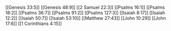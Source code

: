 [[Genesis 33:5]]
[[Genesis 48:9]]
[[2 Samuel 22:3]]
[[Psalms 16:1]]
[[Psalms 18:2]]
[[Psalms 36:7]]
[[Psalms 91:2]]
[[Psalms 127:3]]
[[Isaiah 8:17]]
[[Isaiah 12:2]]
[[Isaiah 50:7]]
[[Isaiah 53:10]]
[[Matthew 27:43]]
[[John 10:29]]
[[John 17:6]]
[[1 Corinthians 4:15]]
